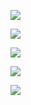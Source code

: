 ![](https://s3.amazonaws.com/f.cl.ly/items/0l2T1C1V2I283v0V3j1Q/Screen%20Shot%202016-06-13%20at%209.19.14%20AM.png)

![](https://s3.amazonaws.com/f.cl.ly/items/1p073k1M3A363J0m0R44/Screen%20Shot%202016-06-13%20at%209.20.54%20AM.png)

![](https://s3.amazonaws.com/f.cl.ly/items/3L0W2G0M1G1F3U0X3J1d/Screen%20Shot%202016-06-13%20at%209.21.31%20AM.png)

![](http://f.cl.ly/items/372t18273N2Z1o3x361A/Screen%20Shot%202016-06-13%20at%209.29.01%20AM.png)

![](http://f.cl.ly/items/2T0h1F3s0M203P1T2e2s/Screen%20Shot%202016-06-13%20at%209.29.49%20AM.png)

